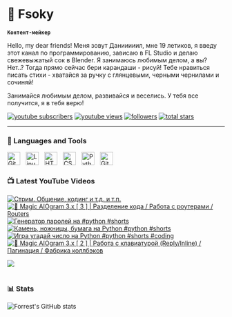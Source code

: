 # 🥑 Fsoky

**`Контент-мейкер`**

Hello, my dear friends! Меня зовут Данииииил, мне 19 летиков, я введу этот канал по программированию, зависаю в FL Studio и делаю свежевыжатый сок в Blender. Я занимаюсь любимым делом, а вы? Нет..? Тогда прямо сейчас бери карандаши - рисуй! Тебе нравиться писать стихи - хватайся за ручку с глянцевыми, черными чернилами и сочиняй!

Занимайся любимым делом, развивайся и веселись. У тебя все получится, я в тебя верю!

   <p align="left">
      <a href="https://www.youtube.com/c/fknight?sub_confirmation=1">
         <img alt="youtube subscribers" title="Subscribe to my YouTube channel" src="https://custom-icon-badges.demolab.com/youtube/channel/subscribers/UCeiC2G8vcz6tBmvVo8ydMgQ?color=%23E05D44&label=SUBSCRIBE&logo=video&logoColor=white&style=for-the-badge&labelColor=CE4630"/></a> 
      <a href="https://www.youtube.com/c/fknight">
         <img alt="youtube views" title="YouTube views" src="https://custom-icon-badges.demolab.com/youtube/channel/views/UCeiC2G8vcz6tBmvVo8ydMgQ?color=%23E1AD0E&logo=eye&logoColor=white&style=for-the-badge&labelColor=C79600"/></a> 
      <a href="https://github.com/ForrestKnight?tab=followers">
         <img alt="followers" title="Follow me on Github" src="https://custom-icon-badges.demolab.com/github/followers/Fsoky?color=236ad3&labelColor=1155ba&style=for-the-badge&logo=person-add&label=Follow&logoColor=white"/></a>
      <a href="https://github.com/ForrestKnight?tab=repositories&sort=stargazers">
         <img alt="total stars" title="Total stars on GitHub" src="https://custom-icon-badges.demolab.com/github/stars/Fsoky?color=55960c&style=for-the-badge&labelColor=488207&logo=star"/></a>
   </p>

---

### 🧰 Languages and Tools

<img align="left" alt="Git" width="30px" style="padding-right:10px;" src="https://cdn.jsdelivr.net/gh/devicons/devicon/icons/git/git-original.svg" />
<img align="left" alt="Linux" width="30px" style="padding-right:10px;" src="https://cdn.jsdelivr.net/gh/devicons/devicon/icons/linux/linux-original.svg" />
<img align="left" alt="HTML" width="30px" style="padding-right:10px;" src="https://cdn.jsdelivr.net/gh/devicons/devicon/icons/html5/html5-plain.svg" />
<img align="left" alt="CSS" width="30px" style="padding-right:10px;" src="https://cdn.jsdelivr.net/gh/devicons/devicon/icons/css3/css3-plain.svg" />
<img align="left" alt="Python" width="30px" style="padding-right:10px;" src="https://cdn.jsdelivr.net/gh/devicons/devicon/icons/python/python-plain.svg" />
<img align="left" alt="GitHub" width="30px" style="padding-right:10px;" src="https://cdn.jsdelivr.net/gh/devicons/devicon/icons/github/github-original.svg" />

<br />

#

### 📺 Latest YouTube Videos

<!-- BEGIN YOUTUBE-CARDS -->
[![Стрим. Общение, кодинг и т.д. и т.п.](https://ytcards.demolab.com/?id=EgV9NJTHVWU&title=%D0%A1%D1%82%D1%80%D0%B8%D0%BC.+%D0%9E%D0%B1%D1%89%D0%B5%D0%BD%D0%B8%D0%B5%2C+%D0%BA%D0%BE%D0%B4%D0%B8%D0%BD%D0%B3+%D0%B8+%D1%82.%D0%B4.+%D0%B8+%D1%82.%D0%BF.&lang=en&timestamp=1693244708&background_color=%230d1117&title_color=%23ffffff&stats_color=%23dedede&max_title_lines=1&width=250&border_radius=5 "Стрим. Общение, кодинг и т.д. и т.п.")](https://www.youtube.com/watch?v=EgV9NJTHVWU)
[![🔮 Magic AIOgram 3.x [ 3 ] | Разделение кода / Работа с роутерами / Routers](https://ytcards.demolab.com/?id=BTqQwf9cZs8&title=%F0%9F%94%AE+Magic+AIOgram+3.x+%5B+3+%5D+%7C+%D0%A0%D0%B0%D0%B7%D0%B4%D0%B5%D0%BB%D0%B5%D0%BD%D0%B8%D0%B5+%D0%BA%D0%BE%D0%B4%D0%B0+%2F+%D0%A0%D0%B0%D0%B1%D0%BE%D1%82%D0%B0+%D1%81+%D1%80%D0%BE%D1%83%D1%82%D0%B5%D1%80%D0%B0%D0%BC%D0%B8+%2F+Routers&lang=en&timestamp=1696344493&background_color=%230d1117&title_color=%23ffffff&stats_color=%23dedede&max_title_lines=1&width=250&border_radius=5 "🔮 Magic AIOgram 3.x [ 3 ] | Разделение кода / Работа с роутерами / Routers")](https://www.youtube.com/watch?v=BTqQwf9cZs8)
[![Генератор паролей на #python #shorts](https://ytcards.demolab.com/?id=fsMrjpB9yGo&title=%D0%93%D0%B5%D0%BD%D0%B5%D1%80%D0%B0%D1%82%D0%BE%D1%80+%D0%BF%D0%B0%D1%80%D0%BE%D0%BB%D0%B5%D0%B9+%D0%BD%D0%B0+%23python+%23shorts&lang=en&timestamp=1696155963&background_color=%230d1117&title_color=%23ffffff&stats_color=%23dedede&max_title_lines=1&width=250&border_radius=5 "Генератор паролей на #python #shorts")](https://www.youtube.com/watch?v=fsMrjpB9yGo)
[![Камень, ножницы, бумага на Python #python #shorts](https://ytcards.demolab.com/?id=8EqSvGnd8Ks&title=%D0%9A%D0%B0%D0%BC%D0%B5%D0%BD%D1%8C%2C+%D0%BD%D0%BE%D0%B6%D0%BD%D0%B8%D1%86%D1%8B%2C+%D0%B1%D1%83%D0%BC%D0%B0%D0%B3%D0%B0+%D0%BD%D0%B0+Python+%23python+%23shorts&lang=en&timestamp=1695813508&background_color=%230d1117&title_color=%23ffffff&stats_color=%23dedede&max_title_lines=1&width=250&border_radius=5 "Камень, ножницы, бумага на Python #python #shorts")](https://www.youtube.com/watch?v=8EqSvGnd8Ks)
[![Игра угадай число на Python #python #shorts #coding](https://ytcards.demolab.com/?id=zBRSxVBqv7M&title=%D0%98%D0%B3%D1%80%D0%B0+%D1%83%D0%B3%D0%B0%D0%B4%D0%B0%D0%B9+%D1%87%D0%B8%D1%81%D0%BB%D0%BE+%D0%BD%D0%B0+Python+%23python+%23shorts+%23coding&lang=en&timestamp=1695809760&background_color=%230d1117&title_color=%23ffffff&stats_color=%23dedede&max_title_lines=1&width=250&border_radius=5 "Игра угадай число на Python #python #shorts #coding")](https://www.youtube.com/watch?v=zBRSxVBqv7M)
[![🔮 Magic AIOgram 3.x [ 2 ] | Работа с клавиатурой (Reply/Inline) / Пагинация / Фабрика коллбэков](https://ytcards.demolab.com/?id=CBJiJcgmDmM&title=%F0%9F%94%AE+Magic+AIOgram+3.x+%5B+2+%5D+%7C+%D0%A0%D0%B0%D0%B1%D0%BE%D1%82%D0%B0+%D1%81+%D0%BA%D0%BB%D0%B0%D0%B2%D0%B8%D0%B0%D1%82%D1%83%D1%80%D0%BE%D0%B9+%28Reply%2FInline%29+%2F+%D0%9F%D0%B0%D0%B3%D0%B8%D0%BD%D0%B0%D1%86%D0%B8%D1%8F+%2F+%D0%A4%D0%B0%D0%B1%D1%80%D0%B8%D0%BA%D0%B0+%D0%BA%D0%BE%D0%BB%D0%BB%D0%B1%D1%8D%D0%BA%D0%BE%D0%B2&lang=en&timestamp=1695754382&background_color=%230d1117&title_color=%23ffffff&stats_color=%23dedede&max_title_lines=1&width=250&border_radius=5 "🔮 Magic AIOgram 3.x [ 2 ] | Работа с клавиатурой (Reply/Inline) / Пагинация / Фабрика коллбэков")](https://www.youtube.com/watch?v=CBJiJcgmDmM)
<!-- END YOUTUBE-CARDS -->

[<img src="https://custom-icon-badges.demolab.com/badge/-Subscribe%20For%20More-red?style=for-the-badge&logo=video&logoColor=white"/>](https://www.youtube.com/c/Фсоки?sub_confirmation=1)

#

### 📊 Stats

![Forrest's GitHub stats](https://github-readme-stats.vercel.app/api?username=fsoky&show_icons=true&theme=dracula)

<!-- ![GitHub Streak](https://streak-stats.demolab.com?user=ForrestKnight&theme=dracula&border_radius=4.5) -->
